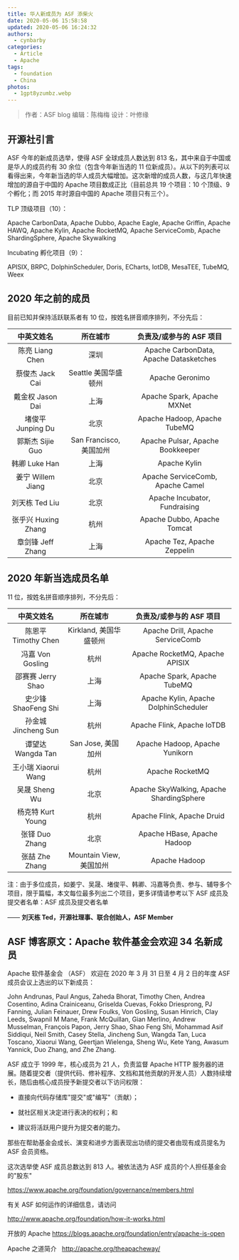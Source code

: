 ```yaml
---
title: 华人新成员为 ASF 添柴火
date: 2020-05-06 15:58:58
updated: 2020-05-06 16:24:32
authors:
  - cynbarby
categories:
  - Article
  - Apache
tags:
  - foundation
  - China
photos:
  - 1gpt8yzumbz.webp
---
```


> 作者：ASF blog
> 编辑：陈梅梅
> 设计：叶修缘

## 开源社引言

ASF 今年的新成员选举，使得 ASF 全球成员人数达到 813 名，其中来自于中国或是华人的成员约有 30 余位（包含今年新当选的 11 位新成员）。从以下的列表可以看得出来，今年新当选的华人成员大幅增加。这次新增的成员人数，与这几年快速增加的源自于中国的 Apache 项目数成正比（目前总共 19 个项目：10 个顶级、9 个孵化；而 2015 年时源自中国的 Apache 项目只有三个）。

TLP 顶级项目（10）：

Apache CarbonData, Apache Dubbo, Apache Eagle, Apache Griffin, Apache HAWQ, Apache Kylin, Apache RocketMQ, Apache ServiceComb, Apache ShardingSphere, Apache Skywalking

Incubating 孵化项目（9）：

APISIX, BRPC, DolphinScheduler, Doris, ECharts, IotDB, MesaTEE, TubeMQ, Weex

## 2020 年之前的成员

目前已知并保持活跃联系者有 10 位，按姓名拼音顺序排列，不分先后：

|     中英文姓名      |        所在城市         |        负责及/或参与的 ASF 项目        |
| :-----------------: | :---------------------: | :------------------------------------: |
|   陈亮 Liang Chen   |          深圳           | Apache CarbonData, Apache Datasketches |
|   蔡俊杰 Jack Cai   |  Seattle 美国华盛顿州   |            Apache Geronimo             |
|  戴金权 Jason Dai   |          上海           |       Apache Spark, Apache MXNet       |
|  堵俊平 Junping Du  |          北京           |      Apache Hadoop, Apache TubeMQ      |
|  郭斯杰 Sijie Guo   | San Francisco, 美国加州 |    Apache Pulsar, Apache Bookkeeper    |
|    韩卿 Luke Han    |          上海           |              Apache Kylin              |
|  姜宁 Willem Jiang  |          北京           |    Apache ServiceComb, Apache Camel    |
|   刘天栋 Ted Liu    |          北京           |     Apache Incubator, Fundraising      |
| 张乎兴 Huxing Zhang |          杭州           |      Apache Dubbo, Apache Tomcat       |
|  章剑锋 Jeff Zhang  |          上海           |      Apache Tez, Apache Zeppelin       |

## 2020 年新当选成员名单

11 位，按姓名拼音顺序排列，不分先后：

|     中英文姓名      |        所在城市         |         负责及/或参与的 ASF 项目         |
| :-----------------: | :---------------------: | :--------------------------------------: |
| 陈恩平 Timothy Chen | Kirkland, 美国华盛顿州  |     Apache Drill, Apache ServiceComb     |
|  冯嘉 Von Gosling   |          杭州           |      Apache RocketMQ, Apache APISIX      |
|  邵赛赛 Jerry Shao  |          上海           |       Apache Spark, Apache TubeMQ        |
| 史少锋 ShaoFeng Shi |          上海           |  Apache Kylin, Apache DolphinScheduler   |
| 孙金城 Jincheng Sun |          杭州           |        Apache Flink, Apache IoTDB        |
|  谭望达 Wangda Tan  |   San Jose, 美国加州    |      Apache Hadoop, Apache Yunikorn      |
| 王小瑞 Xiaorui Wang |          杭州           |             Apache RocketMQ              |
|    吴晟 Sheng Wu    |          北京           | Apache SkyWalking, Apache ShardingSphere |
|  杨克特 Kurt Young  |          杭州           |        Apache Flink, Apache Druid        |
|   张铎 Duo Zhang    |          北京           |       Apache HBase, Apache Hadoop        |
|   张喆 Zhe Zhang    | Mountain View, 美国加州 |              Apache Hadoop               |

注：由于多位成员，如姜宁、吴晟、堵俊平、韩卿、冯嘉等负责、参与、辅导多个项目，限于篇幅，本文每位最多列出二个项目，更多详情请参考以下 ASF 成员及提交者名单：ASF 成员及提交者名单

—— **刘天栋 Ted，开源社理事、联合创始人，ASF Member**

## ASF 博客原文：Apache 软件基金会欢迎 34 名新成员

Apache 软件基金会 （ASF） 欢迎在 2020 年 3 月 31 日至 4 月 2 日的年度 ASF 成员会议上选出的以下新成员：

John Andrunas, Paul Angus, Zaheda Bhorat, Timothy Chen, Andrea Cosentino, Adina Crainiceanu, Griselda Cuevas, Fokko Driesprong, PJ Fanning, Julian Feinauer, Drew Foulks, Von Gosling, Susan Hinrich, Clay Leeds, Swapnil M Mane, Frank McQuillan, Gian Merlino, Andrew Musselman, François Papon, Jerry Shao, Shao Feng Shi, Mohammad Asif Siddiqui, Neil Smith, Casey Stella, Jincheng Sun, Wangda Tan, Luca Toscano, Xiaorui Wang, Geertjan Wielenga, Sheng Wu, Kete Yang, Awasum Yannick, Duo Zhang, and Zhe Zhang.

ASF 成立于 1999 年，核心成员为 21 人，负责监督 Apache HTTP 服务器的进展。随着提交者（提供代码、修补程序、文档和其他贡献的开发人员）人数持续增长，随后由核心成员授予新提交者以下访问权限：

- 直接向代码存储库"提交"或"编写"（贡献）；

- 就社区相关决定进行表决的权利；和

- 建议将活跃用户提升为提交者的能力。

那些在帮助基金会成长、演变和进步方面表现出功绩的提交者由现有成员提名为 ASF 会员资格。

这次选举使 ASF 成员总数达到 813 人。被依法选为 ASF 成员的个人担任基金会的"股东"

https://www.apache.org/foundation/governance/members.html

有关 ASF 如何运作的详细信息，请访问

http://www.apache.org/foundation/how-it-works.html

开放的 Apache https://blogs.apache.org/foundation/entry/apache-is-open

Apache 之道简介   http://apache.org/theapacheway/
